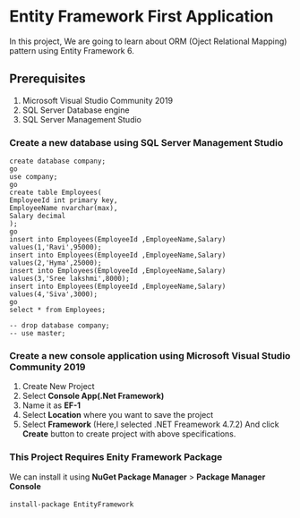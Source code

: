 # Entity Framework First Application
In this project, We are going to learn about ORM (Oject Relational Mapping) pattern using Entity Framework 6.
## Prerequisites
1. Microsoft Visual Studio Community 2019
2. SQL Server Database engine
3. SQL Server Management Studio
### Create a new database using SQL Server Management Studio
````
create database company;
go
use company;
go
create table Employees(
EmployeeId int primary key,
EmployeeName nvarchar(max),
Salary decimal
);
go
insert into Employees(EmployeeId ,EmployeeName,Salary)
values(1,'Ravi',95000);
insert into Employees(EmployeeId ,EmployeeName,Salary)
values(2,'Hyma',25000);
insert into Employees(EmployeeId ,EmployeeName,Salary)
values(3,'Sree lakshmi',8000);
insert into Employees(EmployeeId ,EmployeeName,Salary)
values(4,'Siva',3000);
go
select * from Employees;

-- drop database company;
-- use master;
````
### Create a new console application using Microsoft Visual Studio Community 2019
1. Create New Project
2. Select **Console App(.Net Framework)**
3. Name it as **EF-1**
4. Select **Location** where you want to save the project
5. Select **Framework** (Here,I selected .NET Freamework 4.7.2)
And click **Create** button to create project with above specifications.
### This Project Requires Enity Framework Package
We can install it using **NuGet Package Manager** > **Package Manager Console**<br/><br/>
`install-package EntityFramework`
